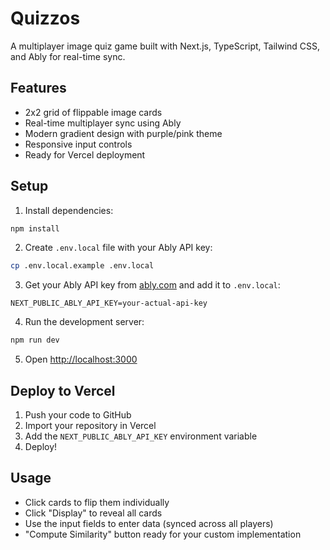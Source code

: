# Quizzos

A multiplayer image quiz game built with Next.js, TypeScript, Tailwind CSS, and Ably for real-time sync.

## Features

- 2x2 grid of flippable image cards
- Real-time multiplayer sync using Ably
- Modern gradient design with purple/pink theme
- Responsive input controls
- Ready for Vercel deployment

## Setup

1. Install dependencies:
```bash
npm install
```

2. Create `.env.local` file with your Ably API key:
```bash
cp .env.local.example .env.local
```

3. Get your Ably API key from [ably.com](https://ably.com) and add it to `.env.local`:
```
NEXT_PUBLIC_ABLY_API_KEY=your-actual-api-key
```

4. Run the development server:
```bash
npm run dev
```

5. Open [http://localhost:3000](http://localhost:3000)

## Deploy to Vercel

1. Push your code to GitHub
2. Import your repository in Vercel
3. Add the `NEXT_PUBLIC_ABLY_API_KEY` environment variable
4. Deploy!

## Usage

- Click cards to flip them individually
- Click "Display" to reveal all cards
- Use the input fields to enter data (synced across all players)
- "Compute Similarity" button ready for your custom implementation
